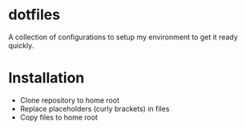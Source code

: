 # dotfiles

A collection of configurations to setup my environment to get it ready quickly.

# Installation

* Clone repository to home root
* Replace placeholders (curly brackets) in files
* Copy files to home root